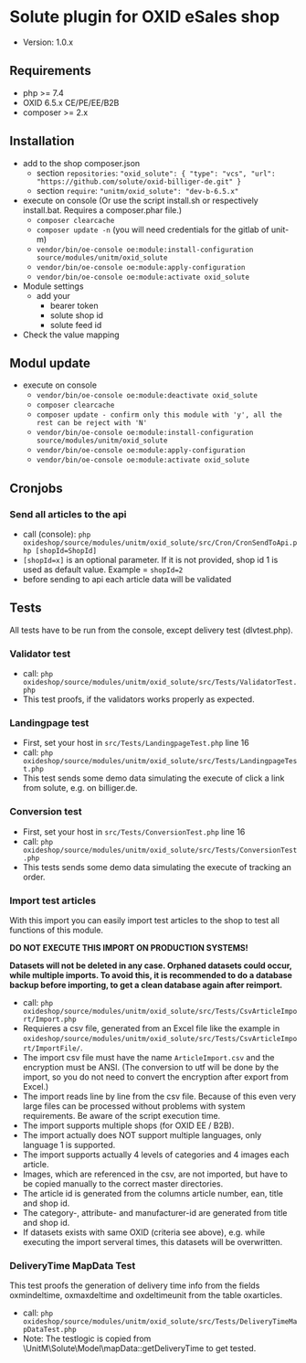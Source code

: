 # Solute plugin for OXID eSales shop
* Version: 1.0.x

## Requirements
* php >= 7.4
* OXID 6.5.x CE/PE/EE/B2B
* composer >= 2.x

## Installation
* add to the shop composer.json
  * section `repositories`: `"oxid_solute": { "type": "vcs", "url": "https://github.com/solute/oxid-billiger-de.git" }`
  * section `require`: `"unitm/oxid_solute": "dev-b-6.5.x"`
* execute on console (Or use the script install.sh or respectively install.bat. Requires a composer.phar file.)
  * `composer clearcache`
  * `composer update -n` (you will need credentials for the gitlab of unit-m)
  * `vendor/bin/oe-console oe:module:install-configuration source/modules/unitm/oxid_solute`
  * `vendor/bin/oe-console oe:module:apply-configuration`
  * `vendor/bin/oe-console oe:module:activate oxid_solute`
* Module settings
  * add your
    * bearer token
    * solute shop id
    * solute feed id
* Check the value mapping

## Modul update
* execute on console
  * `vendor/bin/oe-console oe:module:deactivate oxid_solute`
  * `composer clearcache`
  * `composer update - confirm only this module with 'y', all the rest can be reject with 'N'`
  * `vendor/bin/oe-console oe:module:install-configuration source/modules/unitm/oxid_solute`
  * `vendor/bin/oe-console oe:module:apply-configuration`
  * `vendor/bin/oe-console oe:module:activate oxid_solute`

## Cronjobs
### Send all articles to the api
  * call (console): `php oxideshop/source/modules/unitm/oxid_solute/src/Cron/CronSendToApi.php [shopId=ShopId]`
  * `[shopId=x]` is an optional parameter. If it is not provided, shop id 1 is used as default value. Example = `shopId=2`
  * before sending to api each article data will be validated

## Tests
All tests have to be run from the console, except delivery test (dlvtest.php).

### Validator test
* call: `php oxideshop/source/modules/unitm/oxid_solute/src/Tests/ValidatorTest.php`
* This test proofs, if the validators works properly as expected.

### Landingpage test
* First, set your host in `src/Tests/LandingpageTest.php` line 16
* call: `php oxideshop/source/modules/unitm/oxid_solute/src/Tests/LandingpageTest.php`
* This test sends some demo data simulating the execute of click a link from solute, e.g. on billiger.de.

### Conversion test
* First, set your host in `src/Tests/ConversionTest.php` line 16
* call: `php oxideshop/source/modules/unitm/oxid_solute/src/Tests/ConversionTest.php`
* This tests sends some demo data simulating the execute of tracking an order.

### Import test articles
With this import you can easily import test articles to the shop to test all functions of this module.

**DO NOT EXECUTE THIS IMPORT ON PRODUCTION SYSTEMS!**

**Datasets will not be deleted in any case. Orphaned datasets could occur, while multiple imports. To avoid this, it is recommended to do a database backup before importing, to get a clean database again after reimport.**
* call: `php oxideshop/source/modules/unitm/oxid_solute/src/Tests/CsvArticleImport/Import.php`
* Requieres a csv file, generated from an Excel file like the example in `oxideshop/source/modules/unitm/oxid_solute/src/Tests/CsvArticleImport/ImportFile/`.
* The import csv file must have the name `ArticleImport.csv` and the encryption must be ANSI. (The conversion to utf will be done by the import, so you do not need to convert the encryption after export from Excel.)
* The import reads line by line from the csv file. Because of this even very large files can be processed without problems with system requirements. Be aware of the script execution time. 
* The import supports multiple shops (for OXID EE / B2B).
* The import actually does NOT support multiple languages, only language 1 is supported.
* The import supports actually 4 levels of categories and 4 images each article.
* Images, which are referenced in the csv, are not imported, but have to be copied manually to the correct master directories.
* The article id is generated from the columns article number, ean, title and shop id.
* The category-, attribute- and manufacturer-id are generated from title and shop id.
* If datasets exists with same OXID (criteria see above), e.g. while executing the import serveral times, this datasets will be overwritten.

### DeliveryTime MapData Test
This test proofs the generation of delivery time info from the fields oxmindeltime, oxmaxdeltime and oxdeltimeunit from the table oxarticles.
* call: `php oxideshop/source/modules/unitm/oxid_solute/src/Tests/DeliveryTimeMapDataTest.php`
* Note: The testlogic is copied from \UnitM\Solute\Model\mapData::getDeliveryTime to get tested.